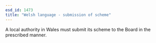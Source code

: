 ```yaml
---
esd_id: 1473
title: "Welsh language - submission of scheme"
---
```


A local authority in Wales must submit its scheme to the Board in the prescribed manner.


